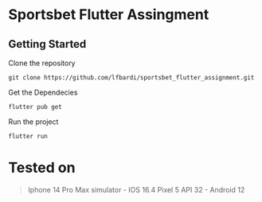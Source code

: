# Sportsbet Flutter Assingment

## Getting Started

Clone the repository
 
```git clone https://github.com/lfbardi/sportsbet_flutter_assignment.git```

Get the Dependecies

```flutter pub get```

Run the project

```flutter run```


# Tested on

> Iphone 14 Pro Max simulator - IOS 16.4 
> Pixel 5 API 32 - Android 12
